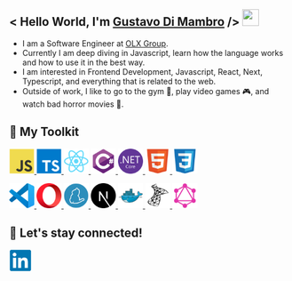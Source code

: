 <h2> < Hello World, I'm <a href="https://www.linkedin.com/in/gustavo-dimambro/" target="_blank"> Gustavo Di Mambro</a> /> <img src="resources/hi.gif" width="30" height="30">  </h2>
    
- I am a Software Engineer at <a href="https://www.olxgroup.com/" target="_blank"> OLX Group</a>.
- Currently I am deep diving in Javascript, learn how the language works and how to use it in the best way.
- I am interested in Frontend Development, Javascript, React, Next, Typescript, and everything that is related to the web.
- Outside of work, I like to go to the gym 💪, play video games 🎮, and watch bad horror movies 👻.
 
<h2>🧰 My Toolkit</h2>

<p align="left">
    <a title="Javascript" href="https://developer.mozilla.org/en-US/docs/Web/JavaScript" target="_blank">
        <img src="https://raw.githubusercontent.com/devicons/devicon/master/icons/javascript/javascript-original.svg" alt="javascript" width="45" height="45" />
    </a>
    <a title="Typescript" href="https://www.typescriptlang.org" target="_blank">
        <img src="https://raw.githubusercontent.com/devicons/devicon/master/icons/typescript/typescript-original.svg" alt="typescript" width="45" height="45" />
    </a>
    <a title="React" href="https://reactjs.org" target="_blank">
        <img src="https://raw.githubusercontent.com/devicons/devicon/master/icons/react/react-original.svg" alt="react" width="45" height="45" />
    </a>
    <a title="C#" href="https://docs.microsoft.com/en-us/dotnet/csharp/" target="_blank">
        <img src="https://raw.githubusercontent.com/devicons/devicon/master/icons/csharp/csharp-original.svg" alt="c sharp" width="45" height="45" />
    </a>
    <a title=".Net" href="https://dotnet.microsoft.com/en-us/" target="_blank">
        <img src="https://raw.githubusercontent.com/devicons/devicon/master/icons/dotnetcore/dotnetcore-original.svg" alt="dotnetcore" width="45" height="45" />
    </a>
    <a title="HTML" href="https://developer.mozilla.org/en-US/docs/Web/HTML/" target="_blank">
        <img src="https://raw.githubusercontent.com/devicons/devicon/master/icons/html5/html5-original.svg" alt="html 5" width="45" height="45" />
    </a>
    <a title="CSS 3" href="https://developer.mozilla.org/en-US/docs/Web/CSS" target="_blank">
        <img src="https://raw.githubusercontent.com/devicons/devicon/master/icons/css3/css3-original.svg" alt="css 3" width="45" height="45" />
    </a>
</p>
<p align="left">
    <a title="VS Code" href="https://code.visualstudio.com/" target="_blank">
        <img src="https://raw.githubusercontent.com/devicons/devicon/master/icons/vscode/vscode-original.svg" alt="vs code" width="45" height="45" />
    </a>
    <a title="Opera" href="https://www.opera.com" target="_blank">
        <img src="https://raw.githubusercontent.com/devicons/devicon/master/icons/opera/opera-original.svg" alt="opera" width="45" height="45" />
    </a>
    <a title="Yarn" href="https://yarnpkg.com" target="_blank">
        <img src="https://raw.githubusercontent.com/devicons/devicon/master/icons/yarn/yarn-original.svg" alt="yarn" width="45" height="45" />
    </a>
    <a title="Next JS" href="https://nextjs.org" target="_blank">
        <img src="https://raw.githubusercontent.com/devicons/devicon/master/icons/nextjs/nextjs-original.svg" alt="yarn" width="45" height="45" />
    </a>
    <a title="Docker" href="https://www.docker.com" target="_blank">
        <img src="https://raw.githubusercontent.com/devicons/devicon/master/icons/docker/docker-original.svg" alt="yarn" width="45" height="45" />
    </a>
    <a title="SQL Server" href="https://www.microsoft.com/en-us/sql-server/" target="_blank">
        <img src="https://raw.githubusercontent.com/devicons/devicon/master/icons/microsoftsqlserver/microsoftsqlserver-plain.svg" alt="yarn" width="45" height="45" />
    </a>
    <a title="GraphQL" href="https://graphql.org" target="_blank">
        <img src="https://raw.githubusercontent.com/devicons/devicon/master/icons/graphql/graphql-plain.svg" alt="yarn" width="45" height="45" />
    </a>
</p>

<h2>🤝 Let's stay connected!</h2>
<a href="https://www.linkedin.com/in/gustavo-dimambro/" target="_blank">
    <img src="https://raw.githubusercontent.com/devicons/devicon/master/icons/linkedin/linkedin-original.svg" width=40px height=40px title="source: imgur.com" />
</a>
